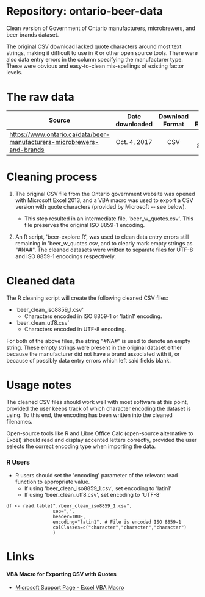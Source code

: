 # Repository: ontario-beer-data
Clean version of Government of Ontario manufacturers, microbrewers, and beer brands dataset.

The original CSV download lacked quote characters around most text strings, 
making it difficult to use in R or other open source tools. There were also 
data entry errors in the column specifying the manufacturer type. These were 
obvious and easy-to-clean mis-spellings of existing factor levels. 

# The raw data
| Source        | Date downloaded|Download Format|Char. Encoding|Date last modified|
| ------------- |:-------------:|:----------:|:------------:|:--------------:|
| https://www.ontario.ca/data/beer-manufacturers-microbrewers-and-brands | Oct. 4, 2017 | CSV |ISO-8859-1|Sept. 26, 2017|

# Cleaning process

1) The original CSV file from the Ontario government website was opened with 
Microsoft Excel 2013, and a VBA macro was used to export a CSV version with 
quote characters (provided by Microsoft -- see below). 
    * This step resulted in an intermediate file, 'beer_w_quotes.csv'. This file
      preserves the original ISO 8859-1 encoding. 
      
2) An R script, 'beer-explore.R', was used to clean data entry errors 
still remaining in 'beer_w_quotes.csv, and to clearly mark empty strings as "#NA#". The cleaned datasets were written to separate files for UTF-8 and ISO 8859-1 encodings respectively. 

# Cleaned data

The R cleaning script will create the following cleaned CSV files:

* 'beer_clean_iso8859_1.csv'
    * Characters encoded in ISO 8859-1 or 'latin1' encoding.
* 'beer_clean_utf8.csv'
    * Characters encoded in UTF-8 encoding.  
    
For both of the above files, the string "#NA#" is used to denote an empty
string. These empty strings were present in the original dataset either because
the manufacturer did not have a brand associated with it, or because of possibly
data entry errors which left said fields blank. 

# Usage notes

The cleaned CSV files should work well with most software at this point, 
provided the user keeps track of which character encoding the dataset is using.
To this end, the encoding has been written into the cleaned filenames. 

Open-source tools like R and Libre Office Calc (open-source alternative to
Excel) should read and display accented letters correctly, provided the user
selects the correct encoding type when importing the data. 

### R Users

* R users should set the 'encoding' parameter of the relevant read function to
  appropriate value. 
    * If using 'beer_clean_iso8859_1.csv', set encoding to 'latin1'
    * If using 'beer_clean_utf8.csv', set encoding to 'UTF-8'

```
df <- read.table("./beer_clean_iso8859_1.csv", 
                 sep=",", 
                 header=TRUE,
                 encoding="latin1", # File is encoded ISO 8859-1
                 colClasses=c("character","character","character")
                 ) 
```

# Links

#### VBA Macro for Exporting CSV with Quotes

* [Microsoft Support Page - Excel VBA Macro](https://support.microsoft.com/en-ca/help/291296/procedure-to-export-a-text-file-with-both-comma-and-quote-delimiters-i)


